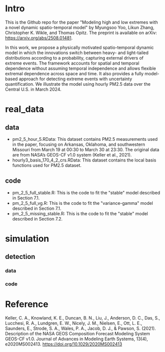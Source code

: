 # Intro
This is the Github repo for the paper "Modeling high and low extremes with a novel dynamic spatio-temporal model" by Myungsoo Yoo, Likun Zhang, Christopher K. Wikle, and Thomas Opitz. The preprint is available on arXiv: https://arxiv.org/abs/2508.01481.

In this work, we propose a physically motivated spatio-temporal dynamic model in which the innovations switch between heavy- and light-tailed distributions according to a probability, capturing external drivers of extreme events. The framework accounts for spatial and temporal dependence without assuming temporal independence and allows flexible extremal dependence across space and time. It also provides a fully model-based approach for detecting extreme events with uncertainty quantification. We illustrate the model using hourly PM2.5 data over the Central U.S. in March 2024.

# real_data
## data
- pm2_5_hour_5.RData: This dataset contains PM2.5 measurements used in the paper, focusing on Arkansas, Oklahoma, and southwestern Missouri from March 19 at 00:30 to March 30 at 23:30. The original data are from NASA’s GEOS-CF v1.0 system (Keller et al., 2021).
- hourly3_basis_170_4_2_crs.RData: This dataset contains the local basis functions used for PM2.5 dataset. 
## code
- pm_2_5_full_stable.R: This is the code to fit the "stable" model described in Section 7.1.
- pm_2_5_full_vg.R: This is the code to fit the "variance-gamma" model described in Section 7.1.
- pm_2_5_missing_stable.R: This is the code to fit the "stable" model described in Section 7.2.


# simulation
## detection
### data
### code


# Reference

Keller, C. A., Knowland, K. E., Duncan, B. N., Liu, J., Anderson, D. C., Das, S., Lucchesi, R. A., Lundgren, E. W., Nicely, J. M., Nielsen, E., Ott, L. E., Saunders, E., Strode, S. A., Wales, P. A., Jacob, D. J., & Pawson, S. (2021). Description of the NASA GEOS Composition Forecast Modeling System GEOS-CF v1.0. Journal of Advances in Modeling Earth Systems, 13(4), e2020MS002413. https://doi.org/10.1029/2020MS002413
